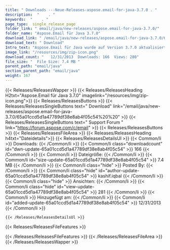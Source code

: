 ```yaml
---
title: " Downloads ---Neue-Releases-aspose.email-for-java-3.7.0 . "
description:  "    . " 
keywords:  "    . " 
page_type:  single_release_page
folder_link: " email/java/new-releases/aspose.email-for-java-3.7.0/"
folder_name: "Aspose.Email für Java 3.7.0"
download_link: " /email/java/new-releases/aspose.email-for-java-3.7.0/65a01ccd5d1a47789df38e8ab4f05c54"
download_text: " Download"
Intro_text: "Aspose.Email für Java wurde auf Version 3.7.0 aktualisiert und wir freuen uns über eine..."
image_link: "/resources/img/zip-icon.png"
download_count: "   12/31/2013  Downloads: 166  Views: 280"
file_size: "  File Size: 7.4 MB "
parent_path: "email/java"
section_parent_path: "email/java"
weight: 167
---
```


{{< Releases/ReleasesWapper >}}
  {{< Releases/ReleasesHeading H2txt="Aspose.Email für Java 3.7.0" imagelink="/resources/img/zip-icon.png">}}
  {{< Releases/ReleasesButtons >}}
    {{< Releases/ReleasesSingleButtons text=" Download" link="/email/java/new-releases/aspose.email-for-java-3.7.0/65a01ccd5d1a47789df38e8ab4f05c54%20%20" >}}
    {{< Releases/ReleasesSingleButtons text=" Support Forum " link="https://forum.aspose.com/c/email" >}}
  {{< Releases/ReleasesButtons >}}
  {{< Releases/ReleasesFileArea >}}
    {{< Releases/ReleasesHeading h4txt="Dateidetails">}}
    {{< Releases/ReleasesDetailsUl >}}
            {{< Common/li >}} Downloads: {{< /Common/li >}}
      {{< Common/li class="downloadcount" id="dwn-update-65a01ccd5d1a47789df38e8ab4f05c54" >}} 166 {{< /Common/li >}}
      {{< Common/li >}} Dateigröße: {{< /Common/li >}}
      {{< Common/li id="size-update-65a01ccd5d1a47789df38e8ab4f05c54" >}} 7.4 MB {{< /Common/li >}} 
      {{< Common/li  class="hide" >}} Posted By: {{< /Common/li >}} 
      {{< Common/li class="hide" id="author-update-65a01ccd5d1a47789df38e8ab4f05c54" >}} kashif.iqbal {{< /Common/li >}}
      {{< Common/li class="hide" >}} Ansichten: {{< /Common/li >}}
      {{< Common/li class="hide" id="view-update-65a01ccd5d1a47789df38e8ab4f05c54" >}} 281 {{< /Common/li >}}
      {{< Common/li >}} Hinzugefügt am: {{< /Common/li >}}
      {{< Common/li id="added-update-65a01ccd5d1a47789df38e8ab4f05c54" >}} 12/31/2013 {{< /Common/li >}} 

    {{< /Releases/ReleasesDetailsUl >}}

  {{< Releases/ReleasesFileFeatures >}}
      
  {{< /Releases/ReleasesFileFeatures >}}
 {{< /Releases/ReleasesFileArea >}}
{{< /Releases/ReleasesWapper >}}



